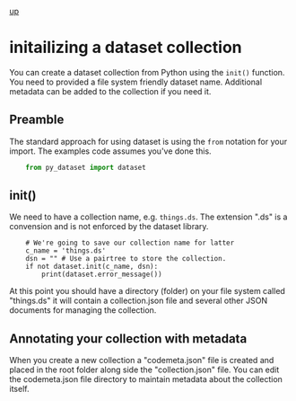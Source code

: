 
[up](./)

# initailizing a dataset collection

You can create a dataset collection from Python using the `init()`
function.  You need to provided a file system friendly dataset name.
Additional metadata can be added to the collection if you need it.

## Preamble

The standard approach for using dataset is using the `from`
notation for your import.  The examples code assumes you've
done this.

```python
    from py_dataset import dataset
```


## init()

We need to have a collection name, e.g. `things.ds`. The extension
".ds" is a convension and is not enforced by the dataset library.

```
    # We're going to save our collection name for latter
    c_name = 'things.ds' 
    dsn = "" # Use a pairtree to store the collection.
    if not dataset.init(c_name, dsn):
        print(dataset.error_message())
```

At this point you should have a directory (folder) on your file
system called "things.ds" it will contain a collection.json file and
several other JSON documents for managing the collection.

## Annotating your collection with metadata

When you create a new collection a "codemeta.json" file is created
and placed in the root folder along side the "collection.json" file.
You can edit the codemeta.json file directory to maintain metadata
about the collection itself.

